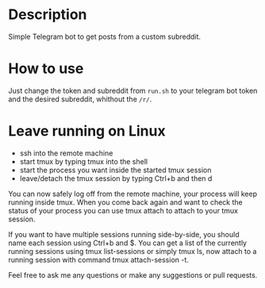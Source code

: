 # Description
Simple Telegram bot to get posts from a custom subreddit.

# How to use
Just change the token and subreddit from `run.sh` to your telegram bot token and the desired subreddit, whithout the `/r/`.

# Leave running on Linux
  
- ssh into the remote machine  
- start tmux by typing tmux into the shell  
- start the process you want inside the started tmux session  
- leave/detach the tmux session by typing Ctrl+b and then d  
  
You can now safely log off from the remote machine, your process will keep running inside tmux. When you come back again and want to check the status of your process you can use tmux attach to attach to your tmux session.  
  
If you want to have multiple sessions running side-by-side, you should name each session using Ctrl+b and $. You can get a list of the currently running sessions using tmux list-sessions or simply tmux ls, now attach to a running session with command tmux attach-session -t.  
  
Feel free to ask me any questions or make any suggestions or pull requests.
